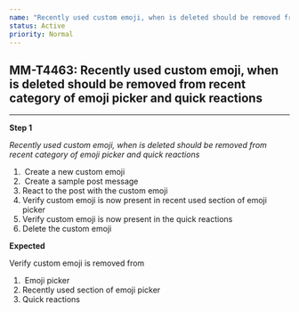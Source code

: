 ```yaml
---
name: "Recently used custom emoji, when is deleted should be removed from recent category of emoji picker and quick reactions"
status: Active
priority: Normal
---
```


## MM-T4463: Recently used custom emoji, when is deleted should be removed from recent category of emoji picker and quick reactions

---

**Step 1**

_Recently used custom emoji, when is deleted should be removed from recent category of emoji picker and quick reactions_

1.  Create a new custom emoji
2.  Create a sample post message
3. React to the post with the custom emoji
4. Verify custom emoji is now present in recent used section of emoji picker
5. Verify custom emoji is now present in the quick reactions
6. Delete the custom emoji

**Expected**

Verify custom emoji is removed from

1.  Emoji picker
2. Recently used section of emoji picker
3. Quick reactions
